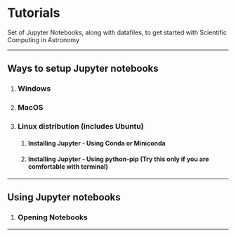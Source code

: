# Tutorials
Set of Jupyter Notebooks, along with datafiles, to get started with Scientific Computing in Astronomy  

<hr>

## Ways to setup Jupyter notebooks

1. ### Windows
2. ### MacOS
3. ### Linux distribution (includes Ubuntu)
    1. #### Installing Jupyter - Using Conda or Miniconda
    2. #### Installing Jupyter - Using python-pip (Try this only if you are comfortable with terminal)  

***

## Using Jupyter notebooks

1. ### Opening Notebooks  


***
